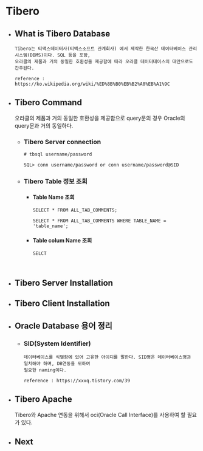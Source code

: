 # Tibero

  
  - ## What is Tibero Database
    
    ```
    Tibero는 티맥스데이터사(티맥스소프트 관계회사) 에서 제작한 한국산 데이터베이스 관리 시스템(DBMS)이다. SQL 등을 포함,
    오라클의 제품과 거의 동일한 호환성을 제공함에 따라 오라클 데이터데이스의 대안으로도 간주된다.
    
    reference : https://ko.wikipedia.org/wiki/%ED%8B%B0%EB%B2%A0%EB%A1%9C
    ```
  
  - ## Tibero Command
    
    오라클의 제품과 거의 동일한 호환성을 제공함으로 query문의 경우 Oracle의 query문과 거의 동일하다.
  
    - ### Tibero Server connection
      ```
      # tbsql username/password
  
      SQL> conn username/password or conn username/password@SID
      ```
      
    - ### Tibero Table 정보 조회
      
      - #### Table Name 조회
        ```
        SELECT * FROM ALL_TAB_COMMENTS;
        
        SELECT * FROM ALL_TAB_COMMENTS WHERE TABLE_NAME = 'table_name';
        ```
      - #### Table colum Name 조회
        ```
        SELCT
      
      
      
  - ## Tibero Server Installation

  - ## Tibero Client Installation

  - ## Oracle Database 용어 정리
    
    - ### SID(System Identifier)
      ```
      데이터베이스를 식별함에 있어 고유한 아이디를 말한다. SID명은 데이터베이스명과 일치해야 하며, DB연동을 위하여
      필요한 naming이다.
      
      reference : https://xxxq.tistory.com/39
      ```
  
  - ## Tibero Apache
  
    Tibero와 Apache 연동을 위해서 oci(Oracle Call Interface)를 사용하여 할 필요가 있다.
  
  - ## Next
  
